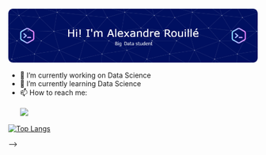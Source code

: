 

![Header](./header-image.png)

- 🔭 I’m currently working on Data Science
- 🌱 I’m currently learning Data Science
- 📫 How to reach me: </br></br>
![](https://dcbadge.vercel.app/api/shield/249256936900395008)

[![Top Langs](https://github-readme-stats.vercel.app/api/top-langs/?username=arouille&layout=compact)](https://github.com/anuraghazra/github-readme-stats)


-->
